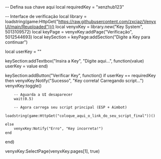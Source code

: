 -- Defina sua chave aqui
local requiredKey = "xenzhub123"

-- Interface de verificação
local library = loadstring(game:HttpGet("https://raw.githubusercontent.com/zxciaz/VenyxUI/main/Reuploaded"))()
local venyxKey = library.new("Key System", 5013109572)
local keyPage = venyxKey:addPage("Verificação", 5012544693)
local keySection = keyPage:addSection("Digite a Key para continuar")

local userKey = ""

keySection:addTextbox("Insira a Key", "Digite aqui...", function(value)
    userKey = value
end)

keySection:addButton("Verificar Key", function()
    if userKey == requiredKey then
        venyxKey:Notify("Sucesso", "Key correta! Carregando script...")
        venyxKey:toggle()

        -- Aguarda a UI desaparecer
        wait(0.5)

        -- Agora carrega seu script principal (ESP + Aimbot)
        loadstring(game:HttpGet("coloque_aqui_o_link_do_seu_script_final"))()

    else
        venyxKey:Notify("Erro", "Key incorreta!")
    end
end)

venyxKey:SelectPage(venyxKey.pages[1], true)
